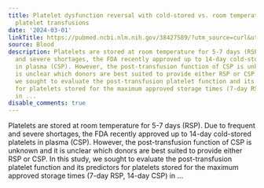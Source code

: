 ```yaml
---
title: Platelet dysfunction reversal with cold-stored vs. room temperature-stored
  platelet transfusions
date: '2024-03-01'
linkTitle: https://pubmed.ncbi.nlm.nih.gov/38427589/?utm_source=curl&utm_medium=rss&utm_campaign=journals&utm_content=7603509&fc=None&ff=20240302170431&v=2.18.0.post9+e462414
source: Blood
description: Platelets are stored at room temperature for 5-7 days (RSP). Due to frequent
  and severe shortages, the FDA recently approved up to 14-day cold-stored platelets
  in plasma (CSP). However, the post-transfusion function of CSP is unknown and it
  is unclear which donors are best suited to provide either RSP or CSP. In this study,
  we sought to evaluate the post-transfusion platelet function and its predictors
  for platelets stored for the maximum approved storage times (7-day RSP, 14-day CSP)
  in ...
disable_comments: true
---
```

Platelets are stored at room temperature for 5-7 days (RSP). Due to frequent and severe shortages, the FDA recently approved up to 14-day cold-stored platelets in plasma (CSP). However, the post-transfusion function of CSP is unknown and it is unclear which donors are best suited to provide either RSP or CSP. In this study, we sought to evaluate the post-transfusion platelet function and its predictors for platelets stored for the maximum approved storage times (7-day RSP, 14-day CSP) in ...